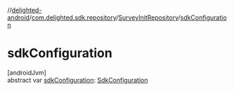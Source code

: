 //[delighted-android](../../../index.md)/[com.delighted.sdk.repository](../index.md)/[SurveyInitRepository](index.md)/[sdkConfiguration](sdk-configuration.md)

# sdkConfiguration

[androidJvm]\
abstract var [sdkConfiguration](sdk-configuration.md): [SdkConfiguration](../../com.delighted.sdk.domain/-sdk-configuration/index.md)
